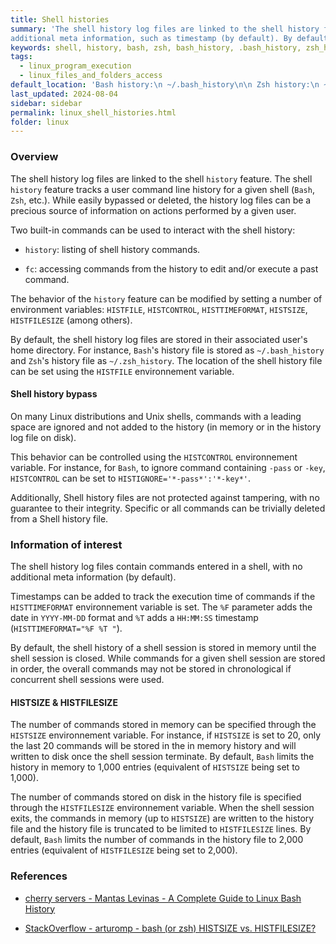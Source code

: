 ```yaml
---
title: Shell histories
summary: 'The shell history log files are linked to the shell history feature, that tracks a user command line history for a given shell (Bash, Zsh, etc.). While easily bypassed or deleted, the history log files can be a precious source of information on actions performed by a given user.\n\n The shell history log files contain commands entered in an (interactive) shell, with no
additional meta information, such as timestamp (by default). By default, the shell history of a shell session is stored in memory until the shell session is closed.\n\n The behavior of the history feature can be modified by setting a number of environment variables (HISTFILE, HISTCONTROL, HISTTIMEFORMAT, HISTSIZE, HISTFILESIZE, etc.).'
keywords: shell, history, bash, zsh, bash_history, .bash_history, zsh_history, .zsh_history, HISTFILE, HISTCONTROL, HISTTIMEFORMAT, HISTSIZE, HISTFILESIZE
tags:
  - linux_program_execution
  - linux_files_and_folders_access
default_location: 'Bash history:\n ~/.bash_history\n\n Zsh history:\n ~/.zsh_history\n\n Non default history settings may be defined through environment variables set in Shell configuration files:\n .profile, .bash_login / .zlogin, .bashrc / .zshrc, .bash_profile / .zprofile'
last_updated: 2024-08-04
sidebar: sidebar
permalink: linux_shell_histories.html
folder: linux
---
```


### Overview

The shell history log files are linked to the shell `history` feature. The
shell `history` feature tracks a user command line history for a given shell
(`Bash`, `Zsh`, etc.). While easily bypassed or deleted, the history log files
can be a precious source of information on actions performed by a given user.

Two built-in commands can be used to interact with the shell history:

  - `history`: listing of shell history commands.

  - `fc`: accessing commands from the history to edit and/or execute a past
    command.

The behavior of the `history` feature can be modified by setting a number of
environment variables: `HISTFILE`, `HISTCONTROL`, `HISTTIMEFORMAT`, `HISTSIZE`,
`HISTFILESIZE` (among others).

By default, the shell history log files are stored in their associated user's
home directory. For instance, `Bash`'s history file is stored as
`~/.bash_history` and `Zsh`'s history file as `~/.zsh_history`. The location
of the shell history file can be set using the `HISTFILE` environnement
variable.

#### Shell history bypass

On many Linux distributions and Unix shells, commands with a leading space are
ignored and not added to the history (in memory or in the history log file on
disk).

This behavior can be controlled using the `HISTCONTROL` environnement variable.
For instance, for `Bash`, to ignore command containing `-pass` or `-key`,
`HISTCONTROL` can be set to `HISTIGNORE='*-pass*':'*-key*'`.

Additionally, Shell history files are not protected against tampering, with
no guarantee to their integrity. Specific or all commands can be trivially
deleted from a Shell history file.

### Information of interest

The shell history log files contain commands entered in a shell, with no
additional meta information (by default).

Timestamps can be added to track the execution time of commands if the
`HISTTIMEFORMAT` environnement variable is set. The `%F` parameter adds the
date in `YYYY-MM-DD` format and `%T` adds a `HH:MM:SS` timestamp
(`HISTTIMEFORMAT="%F %T "`).

By default, the shell history of a shell session is stored in memory until the
shell session is closed. While commands for a given shell session are stored in
order, the overall commands may not be stored in chronological if concurrent
shell sessions were used.

#### HISTSIZE & HISTFILESIZE

The number of commands stored in memory can be specified through the `HISTSIZE`
environnement variable. For instance, if `HISTSIZE` is set to 20, only the last
20 commands will be stored in the in memory history and will written to disk
once the shell session terminate. By default, `Bash` limits the history in
memory to 1,000 entries (equivalent of `HISTSIZE` being set to 1,000).

The number of commands stored on disk in the history file is specified through
the `HISTFILESIZE` environnement variable. When the shell session exits, the
commands in memory (up to `HISTSIZE`) are written to the history file and the
history file is truncated to be limited to `HISTFILESIZE` lines. By default,
`Bash` limits the number of commands in the history file to 2,000 entries
(equivalent of `HISTFILESIZE` being set to 2,000).

### References

  - [cherry servers - Mantas Levinas - A Complete Guide to Linux Bash History](https://www.cherryservers.com/blog/a-complete-guide-to-linux-bash-history)

  - [StackOverflow - arturomp - bash (or zsh) HISTSIZE vs. HISTFILESIZE?](https://stackoverflow.com/questions/19454837/bash-or-zsh-histsize-vs-histfilesize/19454838#19454838)
